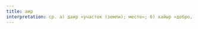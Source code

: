 ```yaml
---
title: аир
interpretation: ср. а) даир «участок (земли); место»; б) хайыр «добро, благо»; «польза, выгода; прок, толк»
---
```


